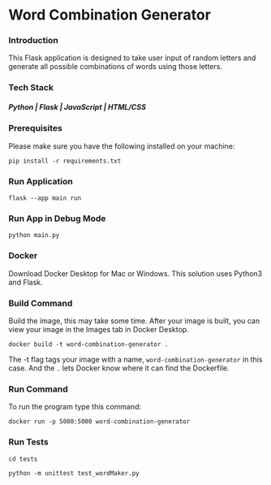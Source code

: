 # Word Combination Generator

### Introduction
This Flask application is designed to take user input of random letters and generate all possible combinations of words using those letters.

### Tech Stack
##### Python | Flask | JavaScript | HTML/CSS

### Prerequisites
Please make sure you have the following installed on your machine:
```
pip install -r requirements.txt
```

### Run Application

```
flask --app main run
```

### Run App in Debug Mode

```
python main.py
```

### Docker
Download Docker Desktop for Mac or Windows. This solution uses Python3 and Flask.

### Build Command
Build the image, this may take some time. After your image is built, you can view your image in the Images tab in Docker Desktop.

```
docker build -t word-combination-generator .
```
The -t flag tags your image with a name, `word-combination-generator` in this case. And the `.` lets Docker know where it can find the Dockerfile.

### Run Command
To run the program type this command:

```
docker run -p 5000:5000 word-combination-generator
```

### Run Tests

```
cd tests 
```

```
python -m unittest test_wordMaker.py
```